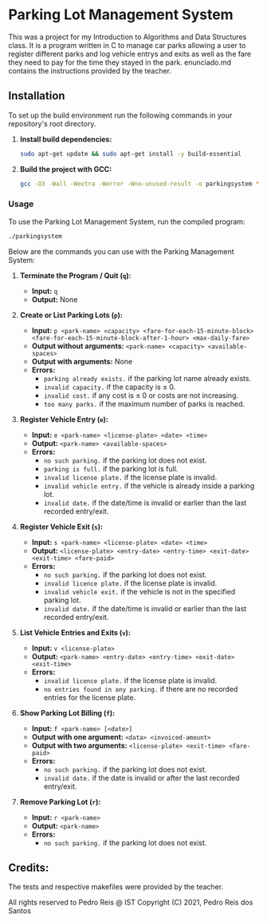 # Parking Lot Management System

This was a project for my Introduction to Algorithms and Data Structures class. It is a program written in C to manage car parks allowing a user to register different parks and log vehicle entrys and exits as well as the fare they need to pay for the time they stayed in the park. enunciado.md contains the instructions provided by the teacher.

## Installation
To set up the build environment run the following commands in your repository's root directory.

1. **Install build dependencies:**
    ```sh
    sudo apt-get update && sudo apt-get install -y build-essential
    ```

2. **Build the project with GCC:**
    ```sh
    gcc -O3 -Wall -Wextra -Werror -Wno-unused-result -o parkingsystem *.c
    ```

### Usage
To use the Parking Lot Management System, run the compiled program:
```bash
./parkingsystem
```
Below are the commands you can use with the Parking Management System:

1. **Terminate the Program / Quit (`q`):**
   - **Input:** `q`
   - **Output:** None

2. **Create or List Parking Lots (`p`):**
   - **Input:** `p <park-name> <capacity> <fare-for-each-15-minute-block> <fare-for-each-15-minute-block-after-1-hour> <max-daily-fare>`
   - **Output without arguments:** `<park-name> <capacity> <available-spaces>`
   - **Output with arguments:** None
   - **Errors:**
     - `parking already exists.` if the parking lot name already exists.
     - `invalid capacity.` if the capacity is ≤ 0.
     - `invalid cost.` if any cost is ≤ 0 or costs are not increasing.
     - `too many parks.` if the maximum number of parks is reached.

3. **Register Vehicle Entry (`e`):**
   - **Input:** `e <park-name> <license-plate> <date> <time>`
   - **Output:** `<park-name> <available-spaces>`
   - **Errors:**
     - `no such parking.` if the parking lot does not exist.
     - `parking is full.` if the parking lot is full.
     - `invalid license plate.` if the license plate is invalid.
     - `invalid vehicle entry.` if the vehicle is already inside a parking lot.
     - `invalid date.` if the date/time is invalid or earlier than the last recorded entry/exit.

4. **Register Vehicle Exit (`s`):**
   - **Input:** `s <park-name> <license-plate> <date> <time>`
   - **Output:** `<license-plate> <entry-date> <entry-time> <exit-date> <exit-time> <fare-paid>`
   - **Errors:**
     - `no such parking.` if the parking lot does not exist.
     - `invalid licence plate.` if the license plate is invalid.
     - `invalid vehicle exit.` if the vehicle is not in the specified parking lot.
     - `invalid date.` if the date/time is invalid or earlier than the last recorded entry/exit.

5. **List Vehicle Entries and Exits (`v`):**
   - **Input:** `v <license-plate>`
   - **Output:** `<park-name> <entry-date> <entry-time> <exit-date> <exit-time>`
   - **Errors:**
     - `invalid licence plate.` if the license plate is invalid.
     - `no entries found in any parking.` if there are no recorded entries for the license plate.

6. **Show Parking Lot Billing (`f`):**
   - **Input:** `f <park-name> [<date>]`
   - **Output with one argument:** `<data> <invoiced-amount>`
   - **Output with two arguments:** `<license-plate> <exit-time> <fare-paid>`
   - **Errors:**
     - `no such parking.` if the parking lot does not exist.
     - `invalid date.` if the date is invalid or after the last recorded entry/exit.

7. **Remove Parking Lot (`r`):**
   - **Input:** `r <park-name>`
   - **Output:** `<park-name>`
   - **Errors:**
     - `no such parking.` if the parking lot does not exist.


## Credits:
The tests and respective makefiles were provided by the teacher.

All rights reserved to Pedro Reis @ IST
Copyright (C) 2021, Pedro Reis dos Santos
